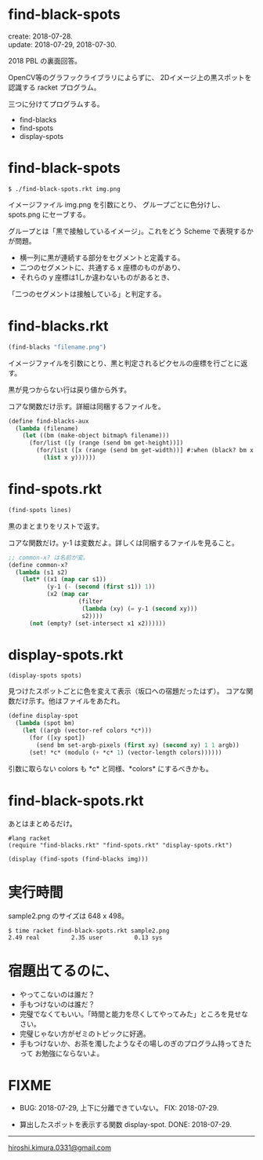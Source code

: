# find-black-spots
create: 2018-07-28.<br>
update: 2018-07-29, 2018-07-30.

2018 PBL の裏面回答。

OpenCV等のグラフックライブラリによらずに、
2Dイメージ上の黒スポットを認識する racket プログラム。

三つに分けてプログラムする。

* find-blacks
* find-spots
* display-spots

# find-black-spots

```
$ ./find-black-spots.rkt img.png
```

イメージファイル img.png を引数にとり、
グループごとに色分けし、spots.png にセーブする。

グループとは「黒で接触しているイメージ」。これをどう Scheme で表現するかが問題。

* 横一列に黒が連続する部分をセグメントと定義する。
* 二つのセグメントに、共通する x 座標のものがあり、
* それらの y 座標は1しか違わないものがあるとき、

「二つのセグメントは接触している」と判定する。

# find-blacks.rkt

```lisp
(find-blacks "filename.png")
```
イメージファイルを引数にとり、黒と判定されるピクセルの座標を行ごとに返す。

黒が見つからない行は戻り値から外す。


コアな関数だけ示す。詳細は同梱するファイルを。

```lisp
(define find-blacks-aux
  (lambda (filename)
    (let ((bm (make-object bitmap% filename)))
      (for/list ([y (range (send bm get-height))])
        (for/list ([x (range (send bm get-width))] #:when (black? bm x y))
          (list x y))))))
```

# find-spots.rkt

```lisp
(find-spots lines)
```

黒のまとまりをリストで返す。

コアな関数だけ。y-1 は変数だよ。詳しくは同梱するファイルを見ること。

```lisp
;; common-x? は名前が変。
(define common-x?
  (lambda (s1 s2)
    (let* ((x1 (map car s1))
           (y-1 (- (second (first s1)) 1))
           (x2 (map car
                    (filter
                     (lambda (xy) (= y-1 (second xy)))
                     s2))))
      (not (empty? (set-intersect x1 x2))))))
```

# display-spots.rkt

```
(display-spots spots)
```

見つけたスポットごとに色を変えて表示（坂口への宿題だったはず）。
コアな関数だけ示す。他はファイルをあたれ。

```lisp
(define display-spot
  (lambda (spot bm)
    (let ((argb (vector-ref colors *c*)))
      (for ([xy spot])
        (send bm set-argb-pixels (first xy) (second xy) 1 1 argb))
      (set! *c* (modulo (+ *c* 1) (vector-length colors))))))
```

引数に取らない colors も \*c\* と同様、\*colors\* にするべきかも。

# find-black-spots.rkt

あとはまとめるだけ。

```
#lang racket
(require "find-blacks.rkt" "find-spots.rkt" "display-spots.rkt")

(display (find-spots (find-blacks img)))
```

# 実行時間

sample2.png のサイズは 648 x 498。

```
$ time racket find-black-spots.rkt sample2.png
2.49 real         2.35 user         0.13 sys
```

# 宿題出てるのに、

* やってこないのは誰だ？
* 手もつけないのは誰だ？
* 完璧でなくてもいい。「時間と能力を尽くしてやってみた」ところを見せなさい。
* 完璧じゃない方がゼミのトピックに好適。
* 手もつけないか、お茶を濁したようなその場しのぎのプログラム持ってきたって
  お勉強にならないよ。

# FIXME

* BUG: 2018-07-29, 上下に分離できていない。
  FIX: 2018-07-29.

* 算出したスポットを表示する関数 display-spot.
  DONE: 2018-07-29.

---
hiroshi.kimura.0331@gmail.com
